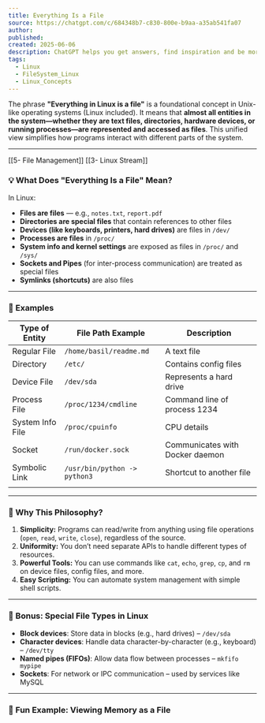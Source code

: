 ```yaml
---
title: Everything Is a File
source: https://chatgpt.com/c/684348b7-c830-800e-b9aa-a35ab541fa07
author: 
published: 
created: 2025-06-06
description: ChatGPT helps you get answers, find inspiration and be more productive. It is free to use and easy to try. Just ask and ChatGPT can help with writing, learning, brainstorming and more.
tags:
  - Linux
  - FileSystem_Linux
  - Linux_Concepts
---
```

The phrase **"Everything in Linux is a file"** is a foundational concept in Unix-like operating systems (Linux included). It means that **almost all entities in the system—whether they are text files, directories, hardware devices, or running processes—are represented and accessed as files**. This unified view simplifies how programs interact with different parts of the system.

---
[[5- File Management]]
[[3- Linux Stream]]

### 💡 What Does "Everything Is a File" Mean?

In Linux:

- **Files are files** — e.g., `notes.txt`, `report.pdf`
- **Directories are special files** that contain references to other files
- **Devices (like keyboards, printers, hard drives)** are files in `/dev/`
- **Processes are files** in `/proc/`
- **System info and kernel settings** are exposed as files in `/proc/` and `/sys/`
- **Sockets and Pipes** (for inter-process communication) are treated as special files
- **Symlinks (shortcuts)** are also files

---

### 📁 Examples

| Type of Entity   | File Path Example            | Description                     |
| ---------------- | ---------------------------- | ------------------------------- |
| Regular File     | `/home/basil/readme.md`      | A text file                     |
| Directory        | `/etc/`                      | Contains config files           |
| Device File      | `/dev/sda`                   | Represents a hard drive         |
| Process File     | `/proc/1234/cmdline`         | Command line of process 1234    |
| System Info File | `/proc/cpuinfo`              | CPU details                     |
| Socket           | `/run/docker.sock`           | Communicates with Docker daemon |
| Symbolic Link    | `/usr/bin/python -> python3` | Shortcut to another file        |
|                  |                              |                                 |

---
### 🧠 Why This Philosophy?

1. **Simplicity:** Programs can read/write from anything using file operations (`open`, `read`, `write`, `close`), regardless of the source.
2. **Uniformity:** You don’t need separate APIs to handle different types of resources.
3. **Powerful Tools:** You can use commands like `cat`, `echo`, `grep`, `cp`, and `rm` on device files, config files, and more.
4. **Easy Scripting:** You can automate system management with simple shell scripts.

---

### 📌 Bonus: Special File Types in Linux

- **Block devices**: Store data in blocks (e.g., hard drives) – `/dev/sda`
- **Character devices**: Handle data character-by-character (e.g., keyboard) – `/dev/tty`
- **Named pipes (FIFOs)**: Allow data flow between processes – `mkfifo mypipe`
- **Sockets**: For network or IPC communication – used by services like MySQL

---

### 🤯 Fun Example: Viewing Memory as a File
